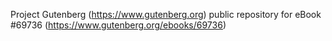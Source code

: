 Project Gutenberg (https://www.gutenberg.org) public repository for
eBook #69736 (https://www.gutenberg.org/ebooks/69736)
